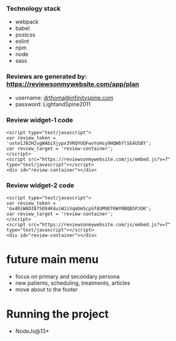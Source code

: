 ### Technology stack

- webpack
- babel
- postcss
- eslint
- npm
- node
- sass

### Reviews are generated by: https://reviewsonmywebsite.com/app/plan

- username: drthoma@infinityspine.com  
- password: LightandSpine2011

### Review widget-1 code

```
<script type="text/javascript"> 
var review_token = 'uxte1J82H2vgWAbiXjypx3VRQYUQFwvYoHsy9HQWbYlSE4USBY'; 
var review_target = 'review-container'; 
</script> 
<script src="https://reviewsonmywebsite.com/js/embed.js?v=7" type="text/javascript"></script> 
<div id="review-container"></div>
```

### Review widget-2 code

```
<script type="text/javascript"> 
var review_token = 'Gx4RiWADI875OX4K4uiWJiVqmbm5cpGf8UM9DT6WYRBQB5PJOK'; 
var review_target = 'review-container'; 
</script> 
<script src="https://reviewsonmywebsite.com/js/embed.js?v=7" type="text/javascript"></script> 
<div id="review-container"></div>

```

# future main menu

- focus on primary and secondary persona
- new patients, scheduling, treatments, articles 
- move about to the footer

# Running the project

- NodeJs@13*

